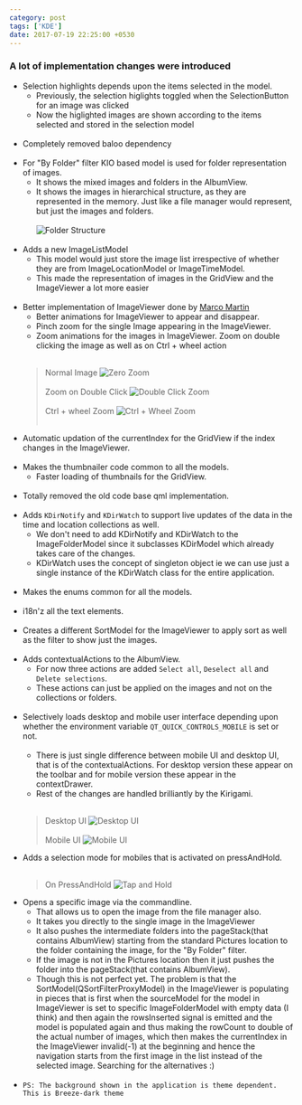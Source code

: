 ```yaml
---
category: post
tags: ['KDE']
date: 2017-07-19 22:25:00 +0530
---
```

### A lot of implementation changes were introduced
* Selection highlights depends upon the items selected in the model.
    - Previously, the selection higlights toggled when the SelectionButton for an image was clicked
    - Now the higlighted images are shown according to the items selected and stored in the selection model<br><br>
* Completely removed baloo dependency<br><br>
* For "By Folder" filter KIO based model is used for folder representation of images.
    - It shows the mixed images and folders in the AlbumView.
    - It shows the images in hierarchical structure, as they are represented in the memory. Just like a file manager would represent, but just the images and folders.<br><br>
    ![Folder Structure](/img/folder-structure.png)
    <br><br>
* Adds a new ImageListModel
    - This model would just store the image list irrespective of whether they are from ImageLocationModel or ImageTimeModel.
    - This made the representation of images in the GridView and the ImageViewer a lot more easier<br><br>
* Better implementation of ImageViewer done by [Marco Martin](http://notmart.org/blog/)
    - Better animations for ImageViewer to appear and disappear.
    - Pinch zoom for the single Image appearing in the ImageViewer.
    - Zoom animations for the images in ImageViewer. Zoom on double clicking the image as well as on Ctrl + wheel action<br><br>
    > Normal Image
    ![Zero Zoom](/img/zero-zoom.png)
    <br><br>
    > Zoom on Double Click
    ![Double Click Zoom](/img/double-click-zoom.png)
    <br><br>
    > Ctrl + wheel Zoom
    ![Ctrl + Wheel Zoom](/img/ctrl-wheel-zoom.png)
    <br><br>
* Automatic updation of the currentIndex for the GridView if the index changes in the ImageViewer.<br><br>
* Makes the thumbnailer code common to all the models.
    - Faster loading of thumbnails for the GridView.<br><br>
* Totally removed the old code base qml implementation.<br><br>
* Adds ```KDirNotify``` and ```KDirWatch``` to support live updates of the data in the time and location collections as well.
    - We don't need to add KDirNotify and KDirWatch to the ImageFolderModel since it subclasses KDirModel which already takes care of the changes.
    - KDirWatch uses the concept of singleton object ie we can use just a single instance of the KDirWatch class for the entire application.<br><br>
* Makes the enums common for all the models.<br><br>
* i18n'z all the text elements.<br><br>
* Creates a different SortModel for the ImageViewer to apply sort as well as the filter to show just the images.<br><br>
* Adds contextualActions to the AlbumView.
    - For now three actions are added ```Select all```, ```Deselect all``` and ```Delete selections```.
    - These actions can just be applied on the images and not on the collections or folders.<br><br>
* Selectively loads desktop and mobile user interface depending upon whether the environment variable ```QT_QUICK_CONTROLS_MOBILE``` is set or not.<br><br>
    - There is just single difference between mobile UI and desktop UI, that is of the contextualActions. For desktop version these appear on the toolbar and for mobile version these appear in the contextDrawer.
    - Rest of the changes are handled brilliantly by the Kirigami.<br><br>
    > Desktop UI
    ![Desktop UI](/img/desktop-ui.png)
    <br><br>
    > Mobile UI
    ![Mobile UI](/img/mobile-ui.png)
* Adds a selection mode for mobiles that is activated on pressAndHold.<br><br>
    > On PressAndHold
    ![Tap and Hold](/img/tap-and-hold.png)
* Opens a specific image via the commandline.
    - That allows us to open the image from the file manager also. 
    - It takes you directly to the single image in the ImageViewer
    - It also pushes the intermediate folders into the pageStack(that contains AlbumView) starting from the standard Pictures location to the folder containing the image, for the "By Folder" filter.
    - If the image is not in the Pictures location then it just pushes the folder into the pageStack(that contains AlbumView).
    - Though this is not perfect yet. The problem is that the SortModel(QSortFilterProxyModel) in the ImageViewer is populating in pieces that is first when the sourceModel for the model in ImageViewer is set to specific ImageFolderModel with empty data (I think) and then again the rowsInserted signal is emitted and the model is populated again and thus making the rowCount to double of the actual number of images, which then makes the currentIndex in the ImageViewer invalid(-1) at the beginning and hence the navigation starts from the first image in the list instead of the selected image. Searching for the alternatives :)
    <br><br>
* ```PS: The background shown in the application is theme dependent. This is Breeze-dark theme```
